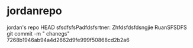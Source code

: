 # jordanrepo
jordan's repo HEAD
sfsdfsfsPadfdsfsrtner: Zhfdsfdsfdsngjie RuanSFSDFS
git commit -m " chanegs" 
7268b1946ab94a4d2662d9fe999f50868cd2b2a6
